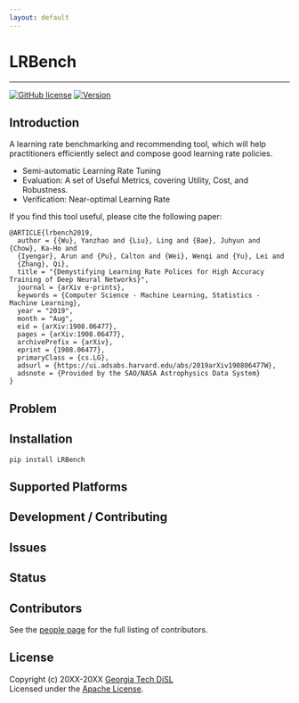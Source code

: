 ```yaml
---
layout: default
---
```


<!--- Project Logo --->
# LRBench
<!--- a href=""><img src="" alt=""></a --->
-----------------
[![GitHub license](https://img.shields.io/badge/license-apache-green.svg?style=flat)](https://www.apache.org/licenses/LICENSE-2.0)
[![Version](https://img.shields.io/badge/version-0.0.1-red.svg?style=flat)]()
<!---
[![Travis Status]()]()
[![Jenkins Status]()]()
[![Coverage Status]()]()
--->
## Introduction

A learning rate benchmarking and recommending tool, which will help practitioners efficiently select and compose good learning rate policies.

* Semi-automatic Learning Rate Tuning
* Evaluation: A set of Useful Metrics, covering Utility, Cost, and Robustness.
* Verification: Near-optimal Learning Rate

If you find this tool useful, please cite the following paper:

    @ARTICLE{lrbench2019,
      author = {{Wu}, Yanzhao and {Liu}, Ling and {Bae}, Juhyun and {Chow}, Ka-Ho and
      {Iyengar}, Arun and {Pu}, Calton and {Wei}, Wenqi and {Yu}, Lei and
      {Zhang}, Qi},
      title = "{Demystifying Learning Rate Polices for High Accuracy Training of Deep Neural Networks}",
      journal = {arXiv e-prints},
      keywords = {Computer Science - Machine Learning, Statistics - Machine Learning},
      year = "2019",
      month = "Aug",
      eid = {arXiv:1908.06477},
      pages = {arXiv:1908.06477},
      archivePrefix = {arXiv},
      eprint = {1908.06477},
      primaryClass = {cs.LG},
      adsurl = {https://ui.adsabs.harvard.edu/abs/2019arXiv190806477W},
      adsnote = {Provided by the SAO/NASA Astrophysics Data System}
    }

## Problem


## Installation
    pip install LRBench

## Supported Platforms


## Development / Contributing


## Issues


## Status


## Contributors

See the [people page](https://github.com/git-disl/LRBench/graphs/contributors) for the full listing of contributors.

## License

Copyright (c) 20XX-20XX [Georgia Tech DiSL](https://github.com/git-disl)  
Licensed under the [Apache License](LICENSE).
